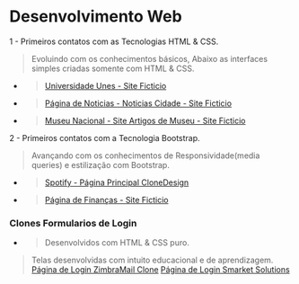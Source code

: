 # Desenvolvimento Web
1 - Primeiros contatos com as Tecnologias HTML & CSS.
> Evoluindo com os conhecimentos básicos, Abaixo as interfaces simples criadas somente com HTML & CSS.
* > [Universidade Unes - Site Ficticio](https://joaolucastecnology.github.io/webfy/Projetos/universidade-unes/index.html)
* > [Página de Noticias - Noticias Cidade - Site Ficticio](https://joaolucastecnology.github.io/webfy/Projetos/noticias-cidade/index.html)
* > [Museu Nacional - Site Artigos de Museu - Site Ficticio](https://joaolucastecnology.github.io/webfy/Projetos/museu-nacional/index.html)

2 - Primeiros contatos com a Tecnologia Bootstrap.
> Avançando com os conhecimentos de Responsividade(media queries) e estilização com Bootstrap.
* > [Spotify - Página Principal CloneDesign](https://joaolucastecnology.github.io/webfy/Projetos/Spotify/index.html)
* > [Página de Finanças - Site Ficticio ](https://joaolucastecnology.github.io/webfy/Projetos/finans/index.html)

### Clones Formularios de Login
* > Desenvolvidos com HTML & CSS puro.
> Telas desenvolvidas com intuito educacional e de aprendizagem.
[Página de Login ZimbraMail Clone](https://joaolucastecnology.github.io/webfy/formLogins/FormZimbraMail/login.html)
[Página de Login Smarket Solutions](https://joaolucastecnology.github.io/webfy/formLogins/FormSmarketClone/login.html)